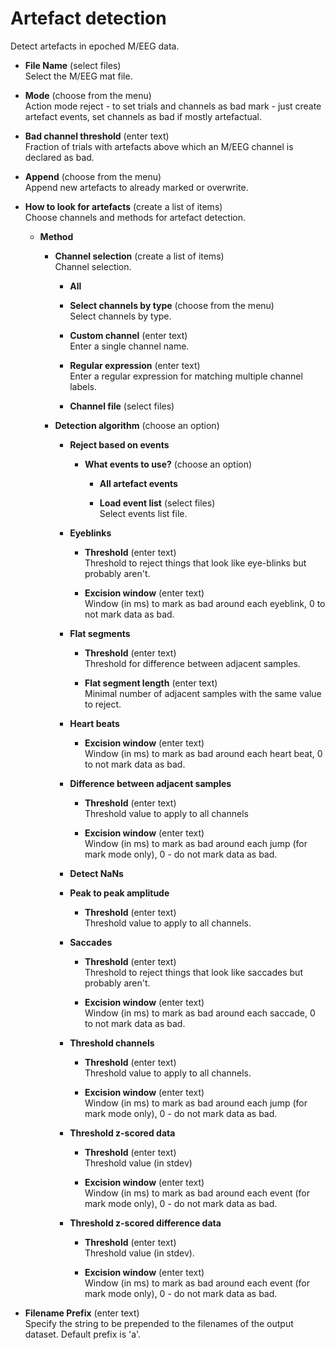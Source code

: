# Artefact detection  
Detect artefacts in epoched M/EEG data.

* **File Name** (select files)  
Select the M/EEG mat file.

* **Mode** (choose from the menu)  
Action mode reject - to set trials and channels as bad
mark - just create artefact events, set channels as bad if mostly artefactual.

* **Bad channel threshold** (enter text)  
Fraction of trials with artefacts 
above which an M/EEG channel is declared as bad.

* **Append** (choose from the menu)  
Append new artefacts to already marked or overwrite.

* **How to look for artefacts** (create a list of items)  
Choose channels and methods for artefact detection.

    * **Method**   

        * **Channel selection** (create a list of items)  
        Channel selection.

            * **All**   

            * **Select channels by type** (choose from the menu)  
            Select channels by type.

            * **Custom channel** (enter text)  
            Enter a single channel name.

            * **Regular expression** (enter text)  
            Enter a regular expression for matching multiple channel labels.

            * **Channel file** (select files)  

        * **Detection algorithm** (choose an option)  

            * **Reject based on events**   

                * **What events to use?** (choose an option)  

                    * **All artefact events**   

                    * **Load event list** (select files)  
                    Select events list file.

            * **Eyeblinks**   

                * **Threshold** (enter text)  
                Threshold to reject things that look like eye-blinks but probably aren't.

                * **Excision window** (enter text)  
                Window (in ms) to mark as bad around each eyeblink, 0 to not mark data as bad.

            * **Flat segments**   

                * **Threshold** (enter text)  
                Threshold for difference between adjacent samples.

                * **Flat segment length** (enter text)  
                Minimal number of adjacent samples with the same value to reject.

            * **Heart beats**   

                * **Excision window** (enter text)  
                Window (in ms) to mark as bad around each heart beat, 0 to not mark data as bad.

            * **Difference between adjacent samples**   

                * **Threshold** (enter text)  
                Threshold value to apply to all channels

                * **Excision window** (enter text)  
                Window (in ms) to mark as bad around each jump (for mark mode only), 0 - do not mark data as bad.

            * **Detect NaNs**   

            * **Peak to peak amplitude**   

                * **Threshold** (enter text)  
                Threshold value to apply to all channels.

            * **Saccades**   

                * **Threshold** (enter text)  
                Threshold to reject things that look like saccades but probably aren't.

                * **Excision window** (enter text)  
                Window (in ms) to mark as bad around each saccade, 0 to not mark data as bad.

            * **Threshold channels**   

                * **Threshold** (enter text)  
                Threshold value to apply to all channels.

                * **Excision window** (enter text)  
                Window (in ms) to mark as bad around each jump (for mark mode only), 0 - do not mark data as bad.

            * **Threshold z-scored data**   

                * **Threshold** (enter text)  
                Threshold value (in stdev)

                * **Excision window** (enter text)  
                Window (in ms) to mark as bad around each event (for mark mode only), 0 - do not mark data as bad.

            * **Threshold z-scored difference data**   

                * **Threshold** (enter text)  
                Threshold value (in stdev).

                * **Excision window** (enter text)  
                Window (in ms) to mark as bad around each event (for mark mode only), 0 - do not mark data as bad.

* **Filename Prefix** (enter text)  
Specify the string to be prepended to the filenames of the output dataset. Default prefix is 'a'.
